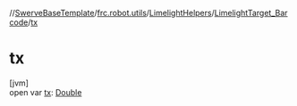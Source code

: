 //[SwerveBaseTemplate](../../../../index.md)/[frc.robot.utils](../../index.md)/[LimelightHelpers](../index.md)/[LimelightTarget_Barcode](index.md)/[tx](tx.md)

# tx

[jvm]\
open var [tx](tx.md): [Double](https://kotlinlang.org/api/latest/jvm/stdlib/kotlin/-double/index.html)
